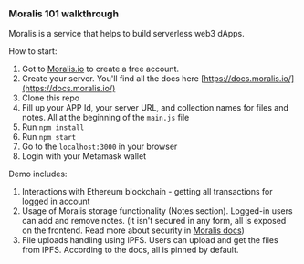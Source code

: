 ### Moralis 101 walkthrough 
Moralis is a service that helps to build serverless web3 dApps.


How to start:

1. Got to [Moralis.io](https://moralis.io/) to create a free account.
2. Create your server. You'll find all the docs here [https://docs.moralis.io/](https://docs.moralis.io/)
3. Clone this repo
4. Fill up your APP Id, your server URL, and collection names for files and notes. All at the beginning of the `main.js` file
5. Run `npm install`
6. Run `npm start`
7. Go to the `localhost:3000` in your browser
7. Login with your Metamask wallet

Demo includes: 

1. Interactions with Ethereum blockchain - getting all transactions for logged in account
2. Usage of Moralis storage functionality (Notes section). Logged-in users can add and remove notes. (it isn't secured in any form, all is exposed on the frontend. Read more about security in [Moralis docs](https://docs.moralis.io/moralis-sdk/security))
3. File uploads handling using IPFS. Users can upload and get the files from IPFS. According to the docs, all is pinned by default.
